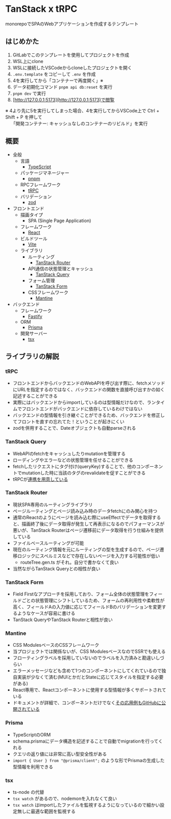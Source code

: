# TanStack x tRPC

monorepoでSPAのWebアプリケーションを作成するテンプレート

## はじめかた

1. GitLabでこのテンプレートを使用してプロジェクトを作成
2. WSL上にclone
3. WSLに接続したVSCodeからcloneしたプロジェクトを開く
4. `.env.template` をコピーして `.env` を作成
5. 4を実行してから「コンテナーで再度開く」※
6. データ初期化コマンド `pnpm api db:reset` を実行
7. `pnpm dev` で実行
8. [http://127.0.0.1:5173](http://127.0.0.1:5173)で閲覧

※ 4より先に5を実行してしまった場合、4を実行してからVSCode上で Ctrl + Shift + P を押して  
　 「開発コンテナー: キャッシュなしのコンテナーのリビルド」を実行

## 概要

- 全般
  - 言語
    - [TypeScript](https://www.typescriptlang.org/)
  - パッケージマネージャー
    - [pnpm](https://pnpm.io/ja/)
  - RPCフレームワーク
    - [tRPC](https://trpc.io/)
  - バリデーション
    - [zod](https://zod.dev/)
- フロントエンド
  - 描画タイプ
    - SPA (Single Page Application)
  - フレームワーク
    - [React](https://ja.react.dev/)
  - ビルドツール
    - [Vite](https://ja.vitejs.dev/)
  - ライブラリ
    - ルーティング
      - [TanStack Router](https://tanstack.com/router/latest)
    - API通信の状態管理とキャッシュ
      - [TanStack Query](https://tanstack.com/query/latest)
    - フォーム管理
      - [TanStack Form](https://tanstack.com/form/latest)
    - CSSフレームワーク
      - [Mantine](https://mantine.dev/)
- バックエンド
  - フレームワーク
    - [Fastify](https://fastify.dev/)
  - ORM
    - [Prisma](https://www.prisma.io/)
  - 開発サーバー
    - [tsx](https://tsx.is/)

## ライブラリの解説

### tRPC

- フロントエンドからバックエンドのWebAPIを呼び出す際に、fetchメソッドにURLを指定するのではなく、バックエンドの関数を直接呼び出すかの如く記述することができる
- 実際にはバックエンドからimportしているのは型情報だけなので、ランタイムでフロントエンドがバックエンドに依存しているわけではない
- バックエンドの型情報を引き継ぐことができるため、バックエンドを修正してフロントを直すの忘れてた！ということが起きにくい
- zodを併用することで、Dateオブジェクトも自動parseされる

### TanStack Query

- WebAPIのfetchをキャッシュしたりmutationを管理する
- ローディングやエラーなどの状態管理を任せることができる
- fetchしたリクエストにタグ付け(queryKey)することで、他のコンポーネントでmutationした時に当該のタグのrevalidateを促すことができる
- tRPCが[連携を用意している](https://trpc.io/docs/client/react)

### TanStack Router

- 現状SPA専用のルーティングライブラリ
- ページルーティングとページ読み込み時のデータfetchにのみ関心を持つ
- 通常のReactのようにページを読み込む際にuseEffectでデータを取得すると、描画終了後にデータ取得が発生して再表示になるのでパフォーマンスが悪いが、TanStack Routerはページ遷移前にデータ取得を行う仕組みを提供している
- ファイルベースルーティングが可能
- 現在のルーティング情報を元にルーティングの型を生成するので、ページ遷移ロジックにスペルミスなどで存在しないページを入力する可能性が低い
  - routeTree.gen.ts がそれ。自分で書かなくて良い
- 当然ながらTanStack Queryとの相性が良い

### TanStack Form

- Field Firstなアプローチを採用しており、フォーム全体の状態管理をフィールドごとの状態管理にシフトしているため、フォームの再利用性や柔軟性が高く、フィールドAの入力値に応じてフィールドBのバリデーションを変更するようなケースが容易に書ける
- TanStack QueryやTanStack Routerと相性が良い

### Mantine

- CSS ModulesベースのCSSフレームワーク
- 当プロジェクトでは関係ないが、CSS ModulesベースなのでSSRでも使える
- フローティングラベルを採用していないのでラベルを入力済みと勘違いしづらい
- エラーメッセージなども含めて1つのコンポーネントにしてくれているので独自実装が少なくて済む(MUIとかだとStateに応じてスタイルを指定する必要がある)
- React専用で、Reactコンポーネントに使用する型情報が多くサポートされている
- ドキュメントが詳細で、コンポーネントだけでなく[その応用例もGitHubに公開されている](https://github.com/mantinedev/ui.mantine.dev/tree/master/lib)

### Prisma

- TypeScriptのORM
- schema.prismaにデータ構造を記述することで自動でmigrationを行ってくれる
- クエリの返り値には非常に高い型安全性がある
- `import { User } from "@prisma/client";` のような形でPrismaの生成した型情報を利用できる

### tsx

- ts-node の代替
- `tsx watch` があるので、nodemonを入れなくて良い
- `tsx watch` はimportしたファイルを監視するようになっているので細かい設定無しに最適な範囲を監視する
